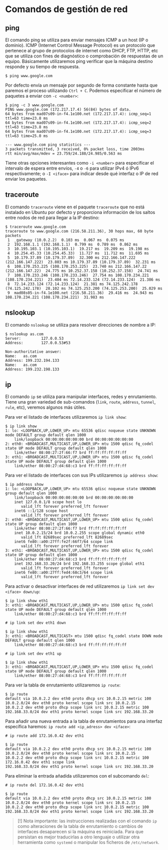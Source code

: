 # Comandos de gestión de red

## ping

El comando ping se utiliza para enviar mensajes ICMP a un host (IP o dominio). ICMP (Internet Control Message Protocol) es un protocolo que pertenece al grupo de protocolos de internet como DHCP, FTP, HTTP, etc que se utiliza con fines de diagnóstico o comprobación de respuestas de un equipo. Básicamente utilizaremos ping verificar que la máquina destino responde y su tiempo de respuesta.

```shell
$ ping www.google.com
```

Por defecto envía un mensaje por segundo de forma constante hasta que paremos el proceso utilizando `Ctrl + C`. Podemos especificar el número de paquetes a enviar con `-c <number>`:

```shell
$ ping -c 3 www.google.com
PING www.google.com (172.217.17.4) 56(84) bytes of data.
64 bytes from mad07s09-in-f4.1e100.net (172.217.17.4): icmp_seq=1 ttl=63 time=23.8 ms
64 bytes from mad07s09-in-f4.1e100.net (172.217.17.4): icmp_seq=2 ttl=63 time=23.8 ms
64 bytes from mad07s09-in-f4.1e100.net (172.217.17.4): icmp_seq=3 ttl=63 time=25.0 ms

--- www.google.com ping statistics ---
3 packets transmitted, 3 received, 0% packet loss, time 2003ms
rtt min/avg/max/mdev = 23.759/24.188/24.985/0.563 ms
```

Tiene otras opciones interesantes como `-i <number>` para especificar el intervalo de espera entre envíos, `-4` o `-6` para utilizar IPv4 ó IPv6 respectivamente; o `-I <iface>` para indicar desde qué interfaz o IP de red enviar los paquetes.

## traceroute

El comando `traceroute` viene en el paquete `traceroute` que no está instalado en Ubuntu por defecto y proporciona información de los saltos entre nodos de red para llegar a la IP destino:

```shell
$ traceroute www.google.com
traceroute to www.google.com (216.58.211.36), 30 hops max, 60 byte packets
 1  _gateway (10.0.2.2)  0.103 ms  0.067 ms  0.075 ms
 2  192.168.1.1 (192.168.1.1)  0.799 ms  0.789 ms  0.862 ms
 3  10.195.103.1 (10.195.103.1)  19.217 ms  19.209 ms  19.198 ms
 4  10.254.45.33 (10.254.45.33)  11.727 ms  11.712 ms  11.695 ms
 5  10.179.37.89 (10.179.37.89)  32.300 ms 212.166.147.222 (212.166.147.222)  23.803 ms 10.179.37.89 (10.179.37.89)  32.231 ms
 6  108.170.253.225 (108.170.253.225)  23.740 ms 212.166.147.22 (212.166.147.22)  24.775 ms 10.252.37.158 (10.252.37.158)  24.741 ms
 7  108.170.233.246 (108.170.233.246)  27.754 ms 108.170.234.221 (108.170.234.221)  23.404 ms 72.14.233.124 (72.14.233.124)  21.386 ms
 8  72.14.233.124 (72.14.233.124)  21.381 ms 74.125.242.178 (74.125.242.178)  28.102 ms 74.125.253.200 (74.125.253.200)  25.029 ms
 9  mad08s05-in-f4.1e100.net (216.58.211.36)  29.416 ms  24.943 ms 108.170.234.221 (108.170.234.221)  31.983 ms
```

## nslookup

El comando `nslookup` se utiliza para resolver direcciones de nombre a IP:

```shell
$ nslookup as.com
Server:         127.0.0.53
Address:        127.0.0.53#53

Non-authoritative answer:
Name:   as.com
Address: 199.232.194.133
Name:   as.com
Address: 199.232.198.133
```

## ip

El comando `ip` se utiliza para manipular interfaces, redes y enrutamiento. Tiene una gran variedad de sub-comandos (`link`, `route`, `address`, `tunnel`, `rule`, etc), veremos algunos más útiles.

Para ver el listado de interfaces utilizaremos `ip link show`:

```shell
$ ip link show
1: lo: <LOOPBACK,UP,LOWER_UP> mtu 65536 qdisc noqueue state UNKNOWN mode DEFAULT group default qlen 1000
    link/loopback 00:00:00:00:00:00 brd 00:00:00:00:00:00
2: eth0: <BROADCAST,MULTICAST,UP,LOWER_UP> mtu 1500 qdisc fq_codel state UP mode DEFAULT group default qlen 1000
    link/ether 08:00:27:2f:66:f7 brd ff:ff:ff:ff:ff:ff
3: eth1: <BROADCAST,MULTICAST,UP,LOWER_UP> mtu 1500 qdisc fq_codel state UP mode DEFAULT group default qlen 1000
    link/ether 08:00:27:d4:68:c3 brd ff:ff:ff:ff:ff:ff
```

Para ver el listado de interfaces con sus IPs utilizaremos `ip address show`:

```shell
$ ip address show
1: lo: <LOOPBACK,UP,LOWER_UP> mtu 65536 qdisc noqueue state UNKNOWN group default qlen 1000
    link/loopback 00:00:00:00:00:00 brd 00:00:00:00:00:00
    inet 127.0.0.1/8 scope host lo
       valid_lft forever preferred_lft forever
    inet6 ::1/128 scope host
       valid_lft forever preferred_lft forever
2: eth0: <BROADCAST,MULTICAST,UP,LOWER_UP> mtu 1500 qdisc fq_codel state UP group default qlen 1000
    link/ether 08:00:27:2f:66:f7 brd ff:ff:ff:ff:ff:ff
    inet 10.0.2.15/24 brd 10.0.2.255 scope global dynamic eth0
       valid_lft 82689sec preferred_lft 82689sec
    inet6 fe80::a00:27ff:fe2f:66f7/64 scope link
       valid_lft forever preferred_lft forever
3: eth1: <BROADCAST,MULTICAST,UP,LOWER_UP> mtu 1500 qdisc fq_codel state UP group default qlen 1000
    link/ether 08:00:27:d4:68:c3 brd ff:ff:ff:ff:ff:ff
    inet 192.168.33.20/24 brd 192.168.33.255 scope global eth1
       valid_lft forever preferred_lft forever
    inet6 fe80::a00:27ff:fed4:68c3/64 scope link
       valid_lft forever preferred_lft forever
```

Para activar o desactivar interfaces de red utilizaremos `ip link set dev <iface> down/up`:

```shell
$ ip link show eth1
3: eth1: <BROADCAST,MULTICAST,UP,LOWER_UP> mtu 1500 qdisc fq_codel state UP mode DEFAULT group default qlen 1000
    link/ether 08:00:27:d4:68:c3 brd ff:ff:ff:ff:ff:ff

# ip link set dev eth1 down

$ ip link show eth1
3: eth1: <BROADCAST,MULTICAST> mtu 1500 qdisc fq_codel state DOWN mode DEFAULT group default qlen 1000
    link/ether 08:00:27:d4:68:c3 brd ff:ff:ff:ff:ff:ff

# ip link set dev eth1 up

$ ip link show eth1
3: eth1: <BROADCAST,MULTICAST,UP,LOWER_UP> mtu 1500 qdisc fq_codel state UP mode DEFAULT group default qlen 1000
    link/ether 08:00:27:d4:68:c3 brd ff:ff:ff:ff:ff:ff
```

Para ver la tabla de enrutamiento utilizaremos `ip route`:

```shell
$ ip route
default via 10.0.2.2 dev eth0 proto dhcp src 10.0.2.15 metric 100
10.0.2.0/24 dev eth0 proto kernel scope link src 10.0.2.15
10.0.2.2 dev eth0 proto dhcp scope link src 10.0.2.15 metric 100
192.168.33.0/24 dev eth1 proto kernel scope link src 192.168.33.20
```

Para añadir una nueva entrada a la tabla de enrutamientos para una interfaz específica haremos: `ip route add <ip_adress> dev <iface>`:

```shell
# ip route add 172.16.0.42 dev eth1

$ ip route
default via 10.0.2.2 dev eth0 proto dhcp src 10.0.2.15 metric 100
10.0.2.0/24 dev eth0 proto kernel scope link src 10.0.2.15
10.0.2.2 dev eth0 proto dhcp scope link src 10.0.2.15 metric 100
172.16.0.42 dev eth1 scope link
192.168.33.0/24 dev eth1 proto kernel scope link src 192.168.33.20
```

Para eliminar la entrada añadida utilizaremos con el subcomando `del`:

```shell
# ip route del 172.16.0.42 dev eth1

$ ip route
default via 10.0.2.2 dev eth0 proto dhcp src 10.0.2.15 metric 100
10.0.2.0/24 dev eth0 proto kernel scope link src 10.0.2.15
10.0.2.2 dev eth0 proto dhcp scope link src 10.0.2.15 metric 100
192.168.33.0/24 dev eth1 proto kernel scope link src 192.168.33.20
```

> [!] Nota importante: las instrucciones realizadas con el comando `ip` como alteraciones de la tabla de enrutamiento o cambios de interfaces desaparecen si la máquina es reiniciada. Para que persistan es mejor traducirlas a otro lenguaje o utilizar otra herramienta como `systemd` o manipular los ficheros de `/etc/network`.
